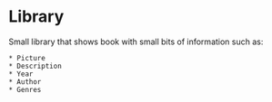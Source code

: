 # Library
Small library that shows book with small bits of information such as:


    * Picture
    * Description
    * Year
    * Author
    * Genres
